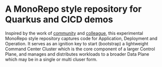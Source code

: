 # A MonoRepo style repository for Quarkus and CICD demos

Inspired by the work of [community](https://github.com/argoproj-labs/argocd-autopilot) and [colleague](https://github.com/gnunn-gitops/standards/blob/master/folders.md), this experimental MonoRepo style repository captures code for Application, Deployment and Operation. It serves as an ignition key to start (bootstrap) a lightweight Command Center Cluster which is the core component of a larger Control Plane, and manages and distributes workloads to a broader Data Plane which may be in a single or multi cluser form.

